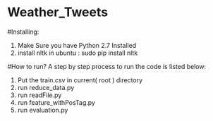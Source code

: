 # Weather_Tweets

#Installing:
1) Make Sure you have Python 2.7 Installed 
2) install nltk
   in ubuntu :  sudo pip install nltk

#How to run?
A step by step process to run the code is listed below: 
1) Put the train.csv in current( root ) directory
2) run reduce_data.py
3) run readFile.py
4) run feature_withPosTag.py
5) run evaluation.py
